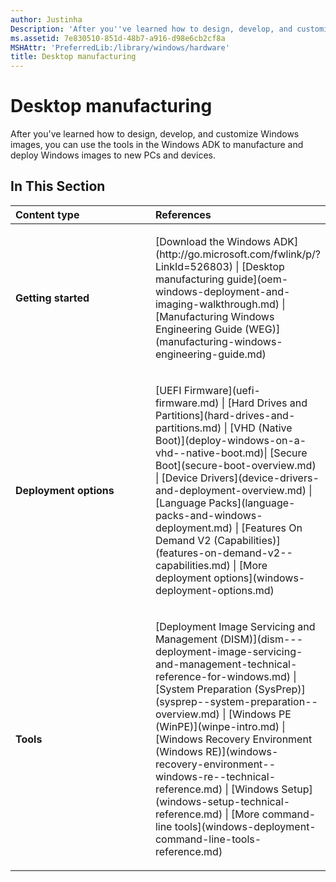 ```yaml
---
author: Justinha
Description: 'After you''ve learned how to design, develop, and customize Windows images, you can use the tools in the Windows ADK to manufacture and deploy Windows images to new PCs and devices.'
ms.assetid: 7e830510-851d-48b7-a916-d98e6cb2cf8a
MSHAttr: 'PreferredLib:/library/windows/hardware'
title: Desktop manufacturing
---
```


# Desktop manufacturing


After you've learned how to design, develop, and customize Windows images, you can use the tools in the Windows ADK to manufacture and deploy Windows images to new PCs and devices.

## <span id="In_This_Section"></span><span id="in_this_section"></span><span id="IN_THIS_SECTION"></span>In This Section


<table>
<colgroup>
<col width="50%" />
<col width="50%" />
</colgroup>
<thead>
<tr class="header">
<th align="left">Content type</th>
<th align="left">References</th>
</tr>
</thead>
<tbody>
<tr class="odd">
<td align="left"><p><strong>Getting started</strong></p></td>
<td align="left"><p>[Download the Windows ADK](http://go.microsoft.com/fwlink/p/?LinkId=526803) | [Desktop manufacturing guide](oem-windows-deployment-and-imaging-walkthrough.md) | [Manufacturing Windows Engineering Guide (WEG)](manufacturing-windows-engineering-guide.md)</p></td>
</tr>
<tr class="even">
<td align="left"><p><strong>Deployment options</strong></p></td>
<td align="left"><p>[UEFI Firmware](uefi-firmware.md) | [Hard Drives and Partitions](hard-drives-and-partitions.md) | [VHD (Native Boot)](deploy-windows-on-a-vhd--native-boot.md)| [Secure Boot](secure-boot-overview.md) | [Device Drivers](device-drivers-and-deployment-overview.md) | [Language Packs](language-packs-and-windows-deployment.md) | [Features On Demand V2 (Capabilities)](features-on-demand-v2--capabilities.md) | [More deployment options](windows-deployment-options.md)</p></td>
</tr>
<tr class="odd">
<td align="left"><p><strong>Tools</strong></p></td>
<td align="left"><p>[Deployment Image Servicing and Management (DISM)](dism---deployment-image-servicing-and-management-technical-reference-for-windows.md) | [System Preparation (SysPrep)](sysprep--system-preparation--overview.md) | [Windows PE (WinPE)](winpe-intro.md) | [Windows Recovery Environment (Windows RE)](windows-recovery-environment--windows-re--technical-reference.md) | [Windows Setup](windows-setup-technical-reference.md) | [More command-line tools](windows-deployment-command-line-tools-reference.md)</p></td>
</tr>
</tbody>
</table>

 

 

 





